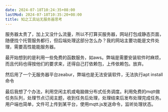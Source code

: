 ```yaml
---
date: 2024-07-18T10:24:35+08:00
lastMod: 2024-07-18T10:35:20+08:00
title: 知之工具站无服务器思考
---
```


服务器太贵了，加上又没什么流量，所以不打算买服务器，网站打包成静态页面，随便找个托管服务都行，但后端处理这部分怎么办？我的网站主要功能是文件处理，需要高性能能服务器。

最开始想到的是利用一些免费的函数服务，如aws。弊端是需要安装软件时麻烦，而且代码也得按他们的要求来，还得自己打依赖包，上传依赖包。放弃。

然后用了一个无服务器平台zeabur，弊端也是无法安装软件，无法执行apt install命令


最后我想了个办法，利用空闲主机或电脑做分布式任务调度。利用免费的mqtt做任务队列，处理节点订阅主题，收到任务后处理，处理结束后发布处理完成任务。用户端也简单，文件可上传到某平台，使用mqtt.js发送命令，监听处理状态。
